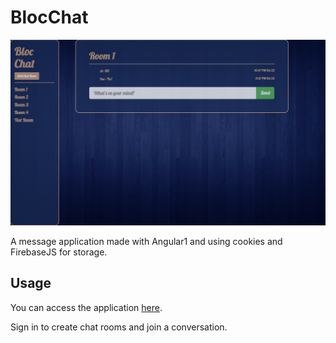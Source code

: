 # BlocChat
![BlocChat Screenshot](https://github.com/alpeterson24/bloc-chat/blob/master/app/assets/images/Screen%20Shot.png "BlocChat")

A message application made with Angular1 and using cookies and FirebaseJS for storage.

## Usage

You can access the application [here](http://typesetter-colin-31387.netlify.com/).

Sign in to create chat rooms and join a conversation. 
